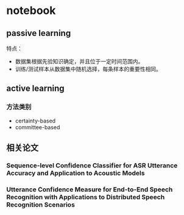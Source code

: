 # notebook
## passive learning

特点：

- 数据集根据先验知识确定，并且位于一定时间范围内。
- 训练/测试样本从数据集中随机选择，每条样本的重要性相同。

## active learning

### 方法类别

- certainty-based
- committee-based

## 相关论文
### Sequence-level Confidence Classifier for ASR Utterance Accuracy and Application to Acoustic Models

### Utterance Confidence Measure for End-to-End Speech Recognition with Applications to Distributed Speech Recognition Scenarios

